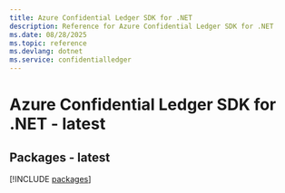 ```yaml
---
title: Azure Confidential Ledger SDK for .NET
description: Reference for Azure Confidential Ledger SDK for .NET
ms.date: 08/28/2025
ms.topic: reference
ms.devlang: dotnet
ms.service: confidentialledger
---
```

# Azure Confidential Ledger SDK for .NET - latest
## Packages - latest
[!INCLUDE [packages](confidential-ledger-index.md)]